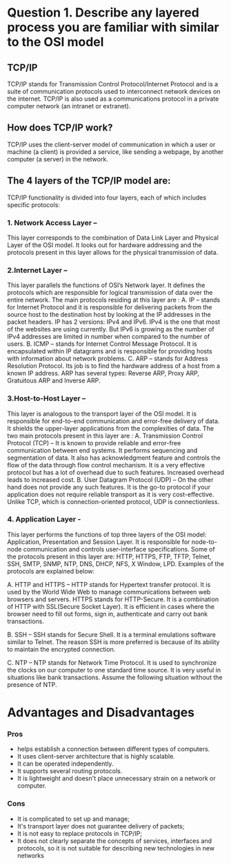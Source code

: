 # Question 1. Describe any layered process you are familiar with similar to the OSI model

## TCP/IP
TCP/IP stands for Transmission Control Protocol/Internet Protocol and is a suite of communication protocols used to interconnect network devices on the internet. TCP/IP is also used as a communications protocol in a private computer network (an intranet or extranet).

## How does TCP/IP work?
TCP/IP uses the client-server model of communication in which a user or machine (a client) is provided a service, like sending a webpage, by another computer (a server) in the network.

## The 4 layers of the TCP/IP model are:
TCP/IP functionality is divided into four layers, each of which includes specific protocols:
### 1. Network Access Layer –
This layer corresponds to the combination of Data Link Layer and Physical Layer of the OSI model. It looks out for hardware addressing and the protocols present in this layer allows for the physical transmission of data.


### 2.Internet Layer –
This layer parallels the functions of OSI’s Network layer. It defines the protocols which are responsible for logical transmission of data over the entire network. The main protocols residing at this layer are :
A. IP – stands for Internet Protocol and it is responsible for delivering packets from the source host to the destination host by looking at the IP addresses in the packet headers. IP has 2 versions:
IPv4 and IPv6. IPv4 is the one that most of the websites are using currently. But IPv6 is growing as the number of IPv4 addresses are limited in number when compared to the number of users.
B. ICMP – stands for Internet Control Message Protocol. It is encapsulated within IP datagrams and is responsible for providing hosts with information about network problems.
C. ARP – stands for Address Resolution Protocol. Its job is to find the hardware address of a host from a known IP address. ARP has several types: Reverse ARP, Proxy ARP, Gratuitous ARP and Inverse ARP.


### 3.Host-to-Host Layer –
This layer is analogous to the transport layer of the OSI model. It is responsible for end-to-end communication and error-free delivery of data. It shields the upper-layer applications from the complexities of data. The two main protocols present in this layer are :
A. Transmission Control Protocol (TCP) – It is known to provide reliable and error-free communication between end systems. It performs sequencing and segmentation of data. It also has acknowledgment feature and controls the flow of the data through flow control mechanism. It is a very effective protocol but has a lot of overhead due to such features. Increased overhead leads to increased cost.
B. User Datagram Protocol (UDP) – On the other hand does not provide any such features. It is the go-to protocol if your application does not require reliable transport as it is very cost-effective. Unlike TCP, which is connection-oriented protocol, UDP is connectionless.


### 4. Application Layer - 
This layer performs the functions of top three layers of the OSI model: Application, Presentation and Session Layer. It is responsible for node-to-node communication and controls user-interface specifications. Some of the protocols present in this layer are: HTTP, HTTPS, FTP, TFTP, Telnet, SSH, SMTP, SNMP, NTP, DNS, DHCP, NFS, X Window, LPD. Examples of the protocols are explained below:

A. HTTP and HTTPS – HTTP stands for Hypertext transfer protocol. It is used by the World Wide Web to manage communications between web browsers and servers. HTTPS stands for HTTP-Secure. It is a combination of HTTP with SSL(Secure Socket Layer). It is efficient in cases where the browser need to fill out forms, sign in, authenticate and carry out bank transactions.

B. SSH – SSH stands for Secure Shell. It is a terminal emulations software similar to Telnet. The reason SSH is more preferred is because of its ability to maintain the encrypted connection. 

C. NTP – NTP stands for Network Time Protocol. It is used to synchronize the clocks on our computer to one standard time source. It is very useful in situations like bank transactions. Assume the following situation without the presence of NTP.


# Advantages and Disadvantages
### Pros
* helps establish a connection between different types of computers.
* It uses client-server architecture that is highly scalable.
* It can be operated independently.
* It supports several routing protocols.
* It is lightweight and doesn't place unnecessary strain on a network or computer.

### Cons
* It is complicated to set up and manage;
* It's transport layer does not guarantee delivery of packets;
* It is not easy to replace protocols in TCP/IP;
* It does not clearly separate the concepts of services, interfaces and protocols, so it is not suitable for describing new technologies in new networks
